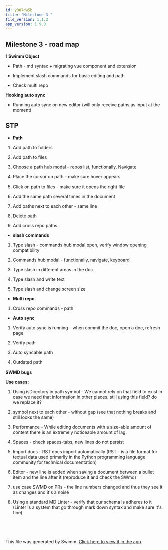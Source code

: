 ```yaml
---
id: y307dw5b
title: "Milestone 3 "
file_version: 1.1.2
app_version: 1.9.0
---
```


## Milestone 3 - road map

**1 Swimm Object**

*   Path - md syntax + migrating vue component and extension

*   Implement slash commands for basic editing and path

*   Check multi repo

**Hooking auto sync**

*   Running auto sync on new editor (will only receive paths as input at the moment)

## STP

*   **Path**
1.  Add path to folders

2.  Add path to files

3.  Choose a path hub modal - repos list, functionally, Navigate

4.  Place the cursor on path - make sure hover appears

5.  Click on path to files - make sure it opens the right file

6.  Add the same path several times in the document

7.  Add paths next to each other - same line

8.  Delete path

9.  Add cross repo paths
*   **slash commands**
1.  Type slash - commands hub modal open, verify window opening compatibility

2.  Commands hub modal - functionally, navigate, keyboard

3.  Type slash in different areas in the doc

4.  Type slash and write text

5.  Type slash and change screen size
*   **Multi repo**
1.  Cross repo commands - path
*   **Auto sync**
1.  Verify auto sync is running - when commit the doc, open a doc, refresh page

2.  Verify path

3.  Auto syncable path

4.  Outdated path

**SWMD bugs**

**Use cases:**

1.  Using isDirectory in path symbol - We cannot rely on that field to exist in case we need that information in other places. still using this field? do we replace it?

2.  symbol next to each other - without gap (see that nothing breaks and still looks the same)

3.  Performance - While editing documents with a size-able amount of content there is an extremely noticeable amount of lag.

4.  Spaces - check spaces-tabs, new lines do not persist

5.  Import docs - RST docs import automatically (RST - is a file format for textual data used primarily in the Python programming language community for technical documentation)

6.  Editor - new line is added when saving a document between a bullet item and the line after it (reproduce it and check the SWmd)

7.  use case SWMD on PRs - the line numbers changed and thus they see it as changes and it's a noise

8.  Using a standard MD Linter - verify that our schema is adheres to it (Linter is a system that go through mark down syntax and make sure it's fine)

    <br/>

<br/>

This file was generated by Swimm. [Click here to view it in the app](https://swimm-web-app.web.app/repos/Z2l0aHViJTNBJTNBTm9hUmVwbyUzQSUzQU5vYW96ZXI=/docs/y307dw5b).
